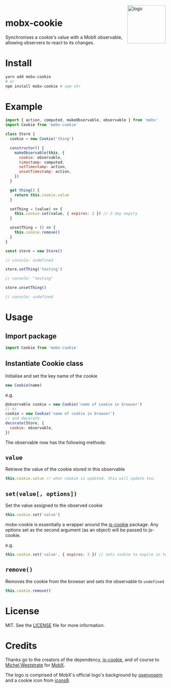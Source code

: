 <img src="logo/mobx-cookie2.png" alt="logo" height="120" width="120" align="right" />

# mobx-cookie

Synchronises a cookie's value with a MobX observable, allowing observers to
react to its changes.

# Install

```bash
yarn add mobx-cookie
# or
npm install mobx-cookie # npm v5+
```

# Example

```js
import { action, computed, makeObservable, observable } from 'mobx'
import Cookie from 'mobx-cookie'

class Store {
  cookie = new Cookie('thing')

  constructor() {
    makeObservable(this, {
      cookie: observable,
      timestamp: computed,
      setTimestamp: action,
      unsetTimestamp: action,
    })
  }

  get thing() {
    return this.cookie.value
  }

  setThing = (value) => {
    this.cookie.set(value, { expires: 2 }) // 2 day expiry
  }

  unsetThing = () => {
    this.cookie.remove()
  }
}

const store = new Store()

// console: undefined

store.setThing('testing')

// console: "testing"

store.unsetThing()

// console: undefined
```

# Usage

## Import package

```js
import Cookie from 'mobx-cookie'
```

## Instantiate Cookie class

Initialise and set the key name of the cookie

```js
new Cookie(name)
```

e.g.

```js
@observable cookie = new Cookie('name of cookie in browser')
// or
cookie = new Cookie('name of cookie in browser')
// and decorate
decorate(Store, {
  cookie: observable,
})
```

The observable now has the following methods:

## `value`

Retrieve the value of the cookie stored in this observable

```js
this.cookie.value // when cookie is updated, this will update too.
```

## `set(value[, options])`

Set the value assigned to the observed cookie

```js
this.cookie.set('value')
```

mobx-cookie is essentially a wrapper around the
[js-cookie](https://github.com/js-cookie/js-cookie) package. Any options set as
the second argument (as an object) will be passed to js-cookie.

e.g.

```js
this.cookie.set('value', { expires: 2 }) // sets cookie to expire in two days.
```

## `remove()`

Removes the cookie from the browser and sets the observable to `undefined`

```js
this.cookie.remove()
```

# License

MIT. See the
[LICENSE](https://github.com/will-stone/mobx-cookie/blob/master/LICENSE) file
for more information.

# Credits

Thanks go to the creators of the dependency,
[js-cookie](https://github.com/js-cookie/js-cookie), and of course to
[Michel Weststrate](https://github.com/mweststrate) for
[MobX](https://mobx.js.org/).

The logo is comprised of MobX's official logo's background by
[osenvosem](https://github.com/osenvosem) and a cookie icon from
[icons8](https://icons8.com).
